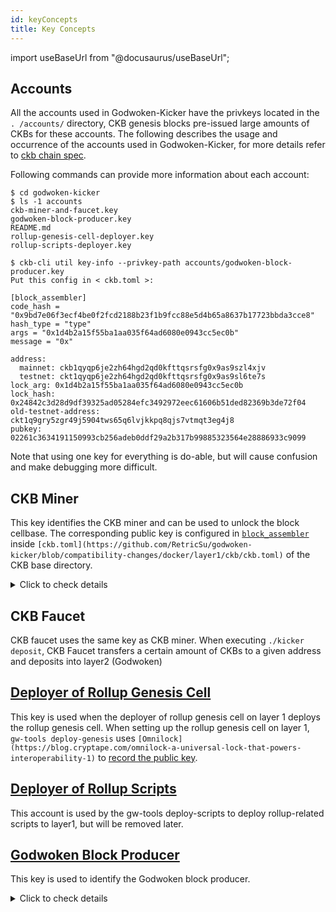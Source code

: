 ```yaml
---
id: keyConcepts
title: Key Concepts
---
```

import useBaseUrl from "@docusaurus/useBaseUrl";


## Accounts

All the accounts used in Godwoken-Kicker have the privkeys located in the `. /accounts/` directory, CKB genesis blocks pre-issued large amounts of CKBs for these accounts. The following describes the usage and occurrence of the accounts used in Godwoken-Kicker, for more details refer to [ckb chain spec](https://github.com/RetricSu/godwoken-kicker/blob/compatibility-changes/docker/layer1/ckb/specs/dev.toml). 

Following commands can provide more information about each account:

```
$ cd godwoken-kicker
$ ls -1 accounts
ckb-miner-and-faucet.key
godwoken-block-producer.key
README.md
rollup-genesis-cell-deployer.key
rollup-scripts-deployer.key

$ ckb-cli util key-info --privkey-path accounts/godwoken-block-producer.key
Put this config in < ckb.toml >:

[block_assembler]
code_hash = "0x9bd7e06f3ecf4be0f2fcd2188b23f1b9fcc88e5d4b65a8637b17723bbda3cce8"
hash_type = "type"
args = "0x1d4b2a15f55ba1aa035f64ad6080e0943cc5ec0b"
message = "0x"

address:
  mainnet: ckb1qyqp6je2zh64hgd2qd0kfttqsrsfg0x9as9szl4xjv
  testnet: ckt1qyqp6je2zh64hgd2qd0kfttqsrsfg0x9as9sl6te7s
lock_arg: 0x1d4b2a15f55ba1aa035f64ad6080e0943cc5ec0b
lock_hash: 0x24842c3d28d9df39325ad05284efc3492972eec61606b51ded82369b3de72f04
old-testnet-address: ckt1q9gry5zgr49j5904tws65q6lvjkkpq8qjs7vtmqt3eg4j8
pubkey: 02261c3634191150993cb256adeb0ddf29a2b317b99885323564e28886933c9099
```

Note that using one key for everything is do-able, but will cause confusion and make debugging more difficult.

## CKB Miner

This key identifies the CKB miner and can be used to unlock the block cellbase. The corresponding public key is configured in [`block_assembler`](https://github.com/RetricSu/godwoken-kicker/blob/compatibility-changes/docker/layer1/ckb/ckb.toml#L143-L147) inside `[ckb.toml](https://github.com/RetricSu/godwoken-kicker/blob/compatibility-changes/docker/layer1/ckb/ckb.toml)` of the CKB base directory.

<details>
<summary>Click to check details</summary>
  
    ```
    $ cd godwoken-kicker/docker/layer1/ckb/
    $ cat ckb.toml
    # Config generated by `ckb init --chain dev`
    
    data_dir = "data"
    
    [chain]
    # Choose the kind of chains to run, possible values:
    # - { file = "specs/dev.toml" }
    # - { bundled = "specs/testnet.toml" }
    # - { bundled = "specs/mainnet.toml" }
    spec = { file = "specs/dev.toml" }
    
    [logger]
    filter = "info"
    color = true
    log_to_file = true
    log_to_stdout = true
    
    [sentry]
    # set to blank to disable sentry error collection
    dsn = ""
    # if you are willing to help us to improve,
    # please leave a way to contact you when we have troubles to reproduce the errors.
    # org_contact = ""
    
    # # **Experimental** Monitor memory changes.
    # [memory_tracker]
    # # Seconds between checking the process, 0 is disable, default is 0.
    # interval = 600
    
    [db]
    # The capacity of RocksDB cache, which caches uncompressed data blocks, indexes and filters, default is 128MB.
    # Rocksdb will automatically create and use an 8MB internal cache if you set this value to 0.
    # To turning off cache, you need to set this value to 0 and set `no_block_cache = true` in the options_file,
    # however, we strongly discourage this setting, it may lead to severe performance degradation.
    cache_size = 134217728
    
    # Provide an options file to tune RocksDB for your workload and your system configuration.
    # More details can be found in [the official tuning guide](https://github.com/facebook/rocksdb/wiki/RocksDB-Tuning-Guide).
    options_file = "default.db-options"
    
    [network]
    listen_addresses = ["/ip4/0.0.0.0/tcp/8115"]
    ### Specify the public and routable network addresses
    # public_addresses = []
    
    # Node connects to nodes listed here to discovery other peers when there's no local stored peers.
    # When chain.spec is changed, this usually should also be changed to the bootnodes in the new chain.
    bootnodes = []
    
    ### Whitelist-only mode
    # whitelist_only = false
    ### Whitelist peers connecting from the given IP addresses
    # whitelist_peers = []
    ### Enable `SO_REUSEPORT` feature to reuse port on Linux, not supported on other OS yet
    # reuse_port_on_linux = true
    
    max_peers = 125
    max_outbound_peers = 8
    # 2 minutes
    ping_interval_secs = 120
    # 20 minutes
    ping_timeout_secs = 1200
    connect_outbound_interval_secs = 15
    # If set to true, try to register upnp
    upnp = false
    # If set to true, network service will add discovered local address to peer store, it's helpful for private net development
    discovery_local_address = true
    # If set to true, random cleanup when there are too many inbound nodes
    # Ensure that itself can continue to serve as a bootnode node
    bootnode_mode = false
    
    [rpc]
    # By default RPC only binds to localhost, thus it only allows accessing from the same machine.
    #
    # Allowing arbitrary machines to access the JSON-RPC port is dangerous and strongly discouraged.
    # Please strictly limit the access to only trusted machines.
    listen_address = "0.0.0.0:8114"
    
    # Default is 10MiB = 10 * 1024 * 1024
    max_request_body_size = 10485760
    
    # List of API modules: ["Net", "Pool", "Miner", "Chain", "Stats", "Subscription", "Experiment", "Debug"]
    modules = ["Net", "Pool", "Miner", "Chain", "Stats", "Subscription", "Experiment", "Debug"]
    
    reject_ill_transactions = true
    
    # By default deprecated rpc methods are disabled.
    enable_deprecated_rpc = false
    
    [tx_pool]
    max_mem_size = 20_000_000 # 20mb
    max_cycles = 200_000_000_000
    min_fee_rate = 1_000 # shannons/KB
    max_tx_verify_cycles = 70_000_000
    max_ancestors_count = 25
    
    [store]
    header_cache_size          = 4096
    cell_data_cache_size       = 128
    block_proposals_cache_size = 30
    block_tx_hashes_cache_size = 30
    block_uncles_cache_size    = 30
    
    # [notifier]
    # # Execute command when the new tip block changes, first arg is block hash.
    # new_block_notify_script = "your_new_block_notify_script.sh"
    # # Execute command when node received an network alert, first arg is alert message string.
    # network_alert_notify_script = "your_network_alert_notify_script.sh"
    
    # Set the lock script to protect mined CKB.
    #
    # CKB uses CS architecture for miner. Miner process (ckb miner) gets block
    # template from the Node process (ckb run) via RPC. Thus the lock script is
    # configured in ckb.toml instead of ckb-miner.toml, and the config takes effect
    # after restarting Node process.
    #
    # The `code_hash` identifies different cryptography algorithm. Read the manual
    # of the lock script provider about how to generate this config.
    #
    # CKB provides an secp256k1 implementation, it requires a hash on the
    # compressed public key. The hash algorithm is blake2b, with personal
    # "ckb-default-hash". The first 160 bits (20 bytes) are used as the only arg.
    #
    # You can use any tool you trust to generate a Bitcoin private key and public
    # key pair, which can be used in CKB as well. CKB CLI provides the function for
    # you to convert the public key into block assembler configuration parameters.
    #
    # Here is an example using ckb-cli to generate an account, this command will
    # print the block assembler args(lock_arg) to screen:
    #
    #     ckb-cli account new
    #
    # If you already have a raw secp256k1 private key, you can get the lock_arg by:
    #
    #     ckb-cli util key-info --privkey-path <privkey-path>
    #
    # The command `ckb init` also accepts options to generate the block assembler
    # directly. See `ckb init --help` for details.
    #
    #     ckb init <lock_arg>
    #
    # secp256k1_blake160_sighash_all example:
    [block_assembler]
    code_hash = "0x9bd7e06f3ecf4be0f2fcd2188b23f1b9fcc88e5d4b65a8637b17723bbda3cce8"
    args = "0xa1db2eef3f29f3ef6f86c8d2a0772c705c449f4a"
    hash_type = "type"
    message = "0x"
    ```
  </details>
    

## CKB Faucet

CKB faucet uses the same key as CKB miner. When executing `./kicker deposit`, CKB Faucet transfers a certain amount of CKBs to a given address and deposits into layer2 (Godwoken)

## [Deployer of Rollup Genesis Cell](https://github.com/RetricSu/godwoken-kicker/blob/compatibility-changes/accounts/godwoken-block-producer.key)

This key is used when the deployer of rollup genesis cell on layer 1 deploys the rollup genesis cell. When setting up the rollup genesis cell on layer 1, `gw-tools deploy-genesis` uses `[Omnilock](https://blog.cryptape.com/omnilock-a-universal-lock-that-powers-interoperability-1)` to [record the public key](https://github.com/nervosnetwork/godwoken/blob/c18807b5cfaa961c230e15e3a381570c324db6f8/crates/tools/src/deploy_genesis.rs#L428-L448).

## [Deployer of Rollup Scripts](https://github.com/RetricSu/godwoken-kicker/blob/compatibility-changes/accounts/rollup-scripts-deployer.key)

This account is used by the gw-tools deploy-scripts to deploy rollup-related scripts to layer1, but will be removed later. 

## [Godwoken Block Producer](https://github.com/RetricSu/godwoken-kicker/blob/compatibility-changes/accounts/godwoken-block-producer.key)

This key is used to identify the Godwoken block producer.

<details>
  <summary>Click to check details</summary>
  
  ```
  [block_producer.wallet_config]
  privkey_path = '/godwoken-block-producer.key'
  
  [block_producer.wallet_config.lock]
  code_hash = '0x9bd7e06f3ecf4be0f2fcd2188b23f1b9fcc88e5d4b65a8637b17723bbda3cce8'
  hash_type = 'type'
  args = '0x952809177232d0dba355ba5b6f4eaca39cc57746'
  ```
  </details>
  